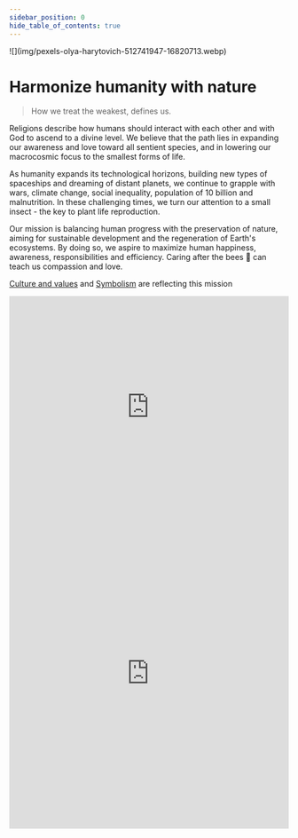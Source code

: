 ```yaml
---
sidebar_position: 0
hide_table_of_contents: true
---
```


<div style={{ height:150, overflow:"hidden", verticalAlign:"middle", marginBottom:10, borderRadius:5 }}><div style={{ marginTop: "-30%" }}>
![](img/pexels-olya-harytovich-512741947-16820713.webp)
</div></div>

# Harmonize humanity with nature

> How we treat the weakest, defines us. 

Religions describe how humans should interact with each other and with God to ascend to a divine level. We believe that the path lies in expanding our awareness and love toward all sentient species, and in lowering our macrocosmic focus to the smallest forms of life.

As humanity expands its technological horizons, building new types of spaceships and dreaming of distant planets,  we continue to grapple with wars, climate change, social inequality, population of 10 billion and malnutrition. In these challenging times, we turn our attention to a small insect - the key to plant life reproduction. 

Our mission is balancing human progress with the preservation of nature, aiming for sustainable development and the regeneration of Earth's ecosystems. By doing so, we aspire to maximize human happiness, awareness, responsibilities and efficiency. Caring after the bees 🐝 can teach us compassion and love.

[Culture and values](../company/🫀%20Culture%20and%20values/🫀%20Culture%20and%20values.md) and [Symbolism](Symbolism.md) are reflecting this mission

<iframe width="100%" height="400" src="https://www.youtube.com/embed/-YwPPHjm2-g" title="Company mission" frameborder="0" allow="accelerometer; autoplay; clipboard-write; encrypted-media; gyroscope; picture-in-picture; web-share" referrerpolicy="strict-origin-when-cross-origin" allowfullscreen></iframe>


<iframe src="https://open.spotify.com/embed/playlist/3hpFjVkATz2rW5cuXaUXeV?utm_source=generator" width="100%" height="560" frameBorder="0" allowfullscreen="" allow="autoplay; clipboard-write; encrypted-media; fullscreen; picture-in-picture" loading="lazy"></iframe>
